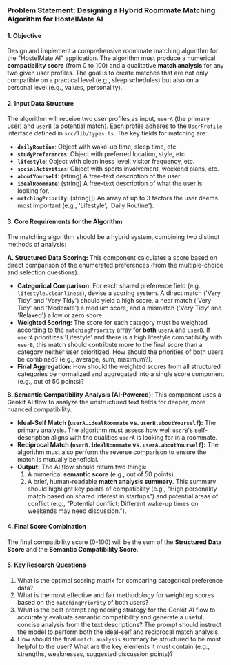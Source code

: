 ### Problem Statement: Designing a Hybrid Roommate Matching Algorithm for HostelMate AI

#### **1. Objective**

Design and implement a comprehensive roommate matching algorithm for the "HostelMate AI" application. The algorithm must produce a numerical **compatibility score** (from 0 to 100) and a qualitative **match analysis** for any two given user profiles. The goal is to create matches that are not only compatible on a practical level (e.g., sleep schedules) but also on a personal level (e.g., values, personality).

#### **2. Input Data Structure**

The algorithm will receive two user profiles as input, `userA` (the primary user) and `userB` (a potential match). Each profile adheres to the `UserProfile` interface defined in `src/lib/types.ts`. The key fields for matching are:

*   **`dailyRoutine`**: Object with wake-up time, sleep time, etc.
*   **`studyPreferences`**: Object with preferred location, style, etc.
*   **`lifestyle`**: Object with cleanliness level, visitor frequency, etc.
*   **`socialActivities`**: Object with sports involvement, weekend plans, etc.
*   **`aboutYourself`**: (string) A free-text description of the user.
*   **`idealRoommate`**: (string) A free-text description of what the user is looking for.
*   **`matchingPriority`**: (string[]) An array of up to 3 factors the user deems most important (e.g., 'Lifestyle', 'Daily Routine').

#### **3. Core Requirements for the Algorithm**

The matching algorithm should be a hybrid system, combining two distinct methods of analysis:

**A. Structured Data Scoring:**
This component calculates a score based on direct comparison of the enumerated preferences (from the multiple-choice and selection questions).

*   **Categorical Comparison:** For each shared preference field (e.g., `lifestyle.cleanliness`), devise a scoring system. A direct match ('Very Tidy' and 'Very Tidy') should yield a high score, a near match ('Very Tidy' and 'Moderate') a medium score, and a mismatch ('Very Tidy' and 'Relaxed') a low or zero score.
*   **Weighted Scoring:** The score for each category must be weighted according to the `matchingPriority` array for **both** `userA` and `userB`. If `userA` prioritizes 'Lifestyle' and there is a high lifestyle compatibility with `userB`, this match should contribute more to the final score than a category neither user prioritized. How should the priorities of both users be combined? (e.g., average, sum, maximum?).
*   **Final Aggregation:** How should the weighted scores from all structured categories be normalized and aggregated into a single score component (e.g., out of 50 points)?

**B. Semantic Compatibility Analysis (AI-Powered):**
This component uses a Genkit AI flow to analyze the unstructured text fields for deeper, more nuanced compatibility.

*   **Ideal-Self Match (`userA.idealRoommate` vs. `userB.aboutYourself`):** The primary analysis. The algorithm must assess how well `userB`'s self-description aligns with the qualities `userA` is looking for in a roommate.
*   **Reciprocal Match (`userB.idealRoommate` vs. `userA.aboutYourself`):** The algorithm must also perform the reverse comparison to ensure the match is mutually beneficial.
*   **Output:** The AI flow should return two things:
    1.  A numerical **semantic score** (e.g., out of 50 points).
    2.  A brief, human-readable **match analysis summary**. This summary should highlight key points of compatibility (e.g., "High personality match based on shared interest in startups") and potential areas of conflict (e.g., "Potential conflict: Different wake-up times on weekends may need discussion.").

#### **4. Final Score Combination**

The final compatibility score (0-100) will be the sum of the **Structured Data Score** and the **Semantic Compatibility Score**.

#### **5. Key Research Questions**

1.  What is the optimal scoring matrix for comparing categorical preference data?
2.  What is the most effective and fair methodology for weighting scores based on the `matchingPriority` of both users?
3.  What is the best prompt engineering strategy for the Genkit AI flow to accurately evaluate semantic compatibility and generate a useful, concise analysis from the text descriptions? The prompt should instruct the model to perform both the ideal-self and reciprocal match analysis.
4.  How should the final `match analysis` summary be structured to be most helpful to the user? What are the key elements it must contain (e.g., strengths, weaknesses, suggested discussion points)?